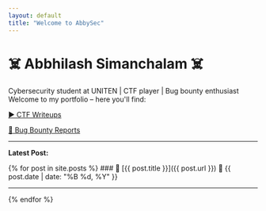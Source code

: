 ```yaml
---
layout: default
title: "Welcome to AbbySec"
---
```


# ☠️ Abbhilash Simanchalam ☠️

Cybersecurity student at UNITEN | CTF player | Bug bounty enthusiast  
Welcome to my portfolio – here you'll find:

<p>
  <a href="/ctf.html">▶️ CTF Writeups</a><br>
  <p> </p>
  <a href="/bugbounty.html">🐞 Bug Bounty Reports</a><br>
</p>

---
<p><strong>Latest Post:</strong></p>
{% for post in site.posts %}
### 🔗 [{{ post.title }}]({{ post.url }})
📅 {{ post.date | date: "%B %d, %Y" }}
<hr>
{% endfor %}
